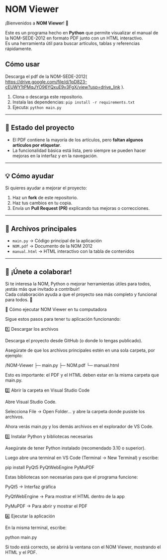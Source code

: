 # NOM Viewer

¡Bienvenidos a **NOM Viewer**! 👋

Este es un programa hecho en **Python** que permite visualizar el manual de la NOM-SEDE-2012 en formato PDF junto con un HTML interactivo.  
Es una herramienta útil para buscar artículos, tablas y referencias rápidamente.


## Cómo usar
Descarga el pdf de la NOM-SEDE-2012( https://drive.google.com/file/d/1pD823-cEUWY1tPMqJYO96YQxuE9v3FgX/view?usp=drive_link ).
1. Clona o descarga este repositorio.
2. Instala las dependencias: `pip install -r requirements.txt`
3. Ejecuta: `python main.py`


---

## 📌 Estado del proyecto

- El PDF contiene la mayoría de los artículos, pero **faltan algunos artículos por etiquetar**.
- La funcionalidad básica está lista, pero siempre se pueden hacer mejoras en la interfaz y en la navegación.

---

## 💡 Cómo ayudar

Si quieres ayudar a mejorar el proyecto:

1. Haz un **fork** de este repositorio.  
2. Haz tus cambios en tu copia.  
3. Envía un **Pull Request (PR)** explicando tus mejoras o correcciones.  


---

## 📂 Archivos principales

- `main.py` → Código principal de la aplicación
- `NOM.pdf` → Documento de la NOM 2012
- `manual.html` → HTML interactivo con la tabla de contenidos

---

## 🚀 ¡Únete a colaborar!

Si te interesa la NOM, Python o mejorar herramientas útiles para todos, ¡estás más que invitado a contribuir!  
Cada colaboración ayuda a que el proyecto sea más completo y funcional para todos. 💪

📝 Cómo ejecutar NOM Viewer en tu computadora

Sigue estos pasos para tener tu aplicación funcionando:

1️⃣ Descargar los archivos

Descarga el proyecto desde GitHub (o donde lo tengas publicado).

Asegúrate de que los archivos principales estén en una sola carpeta, por ejemplo:

/NOM-Viewer
    ├─ main.py
    ├─ NOM.pdf
    └─ manual.html


Esto es importante: el PDF y el HTML deben estar en la misma carpeta que main.py.

2️⃣ Abrir la carpeta en Visual Studio Code

Abre Visual Studio Code.

Selecciona File → Open Folder… y abre la carpeta donde pusiste los archivos.

Ahora verás main.py y los demás archivos en el explorador de VS Code.

3️⃣ Instalar Python y bibliotecas necesarias

Asegúrate de tener Python instalado (recomendado 3.10 o superior).

Luego abre una terminal en VS Code (Terminal → New Terminal) y escribe:

pip install PyQt5 PyQtWebEngine PyMuPDF


Estas bibliotecas son necesarias para que el programa funcione:

PyQt5 → Interfaz gráfica

PyQtWebEngine → Para mostrar el HTML dentro de la app

PyMuPDF → Para abrir y mostrar el PDF

4️⃣ Ejecutar la aplicación

En la misma terminal, escribe:

python main.py


Si todo está correcto, se abrirá la ventana con el NOM Viewer, mostrando el HTML y el PDF.
